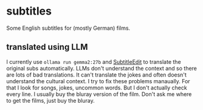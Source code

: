 # subtitles
Some English subtitles for (mostly German) films.

## translated using LLM
I currently use `ollama run gemma2:27b` and [SubtitleEdit](https://github.com/SubtitleEdit) to translate the original subs automatically. LLMs don't understand the context and so there are lots of bad translations. It can't translate the jokes and often doesn't understand the cultural context. I try to fix these problems manaually. For that I look for songs, jokes, uncommon words. But I don't actually check every line. I usually buy the bluray version of the film. Don't ask me where to get the films, just buy the bluray.
